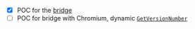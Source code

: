 - [x] POC for the [bridge](https://github.com/chrxer/chrx-design/tree/main/chrx/bridge)
- [ ] POC for bridge with Chromium, dynamic [`GetVersionNumber`](https://source.chromium.org/chromium/chromium/src/+/main:base/version_info/version_info.h;l=29;drc=fcb6a4d3b7edba6596ac7668ab719d2892222a2e;bpv=0;bpt=1)
